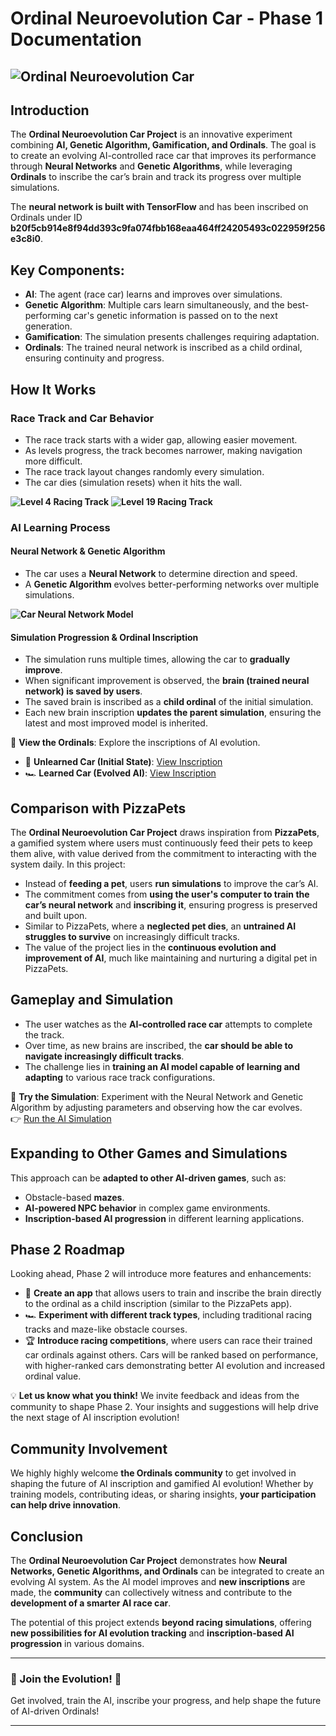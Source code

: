 <!-- @format -->

# Ordinal Neuroevolution Car - Phase 1 Documentation

## ![Ordinal Neuroevolution Car](https://ordinals.com/content/2bbfd14442458c71a144ff07d6076ae1db75d6535b1ac716baf23e967ce2b5c9i2)

## Introduction

The **Ordinal Neuroevolution Car Project** is an innovative experiment combining **AI, Genetic Algorithm, Gamification, and Ordinals**. The goal is to create an evolving AI-controlled race car that improves its performance through **Neural Networks** and **Genetic Algorithms**, while leveraging **Ordinals** to inscribe the car’s brain and track its progress over multiple simulations.

The **neural network is built with TensorFlow** and has been inscribed on Ordinals under ID **b20f5cb914e8f94dd393c9fa074fbb168eaa464ff24205493c022959f256e3c8i0**.

## Key Components:

- **AI**: The agent (race car) learns and improves over simulations.
- **Genetic Algorithm**: Multiple cars learn simultaneously, and the best-performing car's genetic information is passed on to the next generation.
- **Gamification**: The simulation presents challenges requiring adaptation.
- **Ordinals**: The trained neural network is inscribed as a child ordinal, ensuring continuity and progress.

## How It Works

### Race Track and Car Behavior

- The race track starts with a wider gap, allowing easier movement.
- As levels progress, the track becomes narrower, making navigation more difficult.
- The race track layout changes randomly every simulation.
- The car dies (simulation resets) when it hits the wall.

**![Level 4 Racing Track](https://raw.githubusercontent.com/Grynvault/neuroevolution-car-ordinals/refs/heads/main/images/level-4.png)**
**![Level 19 Racing Track](https://raw.githubusercontent.com/Grynvault/neuroevolution-car-ordinals/refs/heads/main/images/level-19.png)**

### AI Learning Process

#### Neural Network & Genetic Algorithm

- The car uses a **Neural Network** to determine direction and speed.
- A **Genetic Algorithm** evolves better-performing networks over multiple simulations.

**![Car Neural Network Model](https://raw.githubusercontent.com/Grynvault/neuroevolution-car-ordinals/refs/heads/main/images/Car%20Neural%20Network.jpg)**

#### Simulation Progression & Ordinal Inscription

- The simulation runs multiple times, allowing the car to **gradually improve**.
- When significant improvement is observed, the **brain (trained neural network) is saved by users**.
- The saved brain is inscribed as a **child ordinal** of the initial simulation.
- Each new brain inscription **updates the parent simulation**, ensuring the latest and most improved model is inherited.

📌 **View the Ordinals**: Explore the inscriptions of AI evolution.

- 🚗 **Unlearned Car (Initial State)**: [View Inscription](https://www.ord.io/85562636)
- 🏎️ **Learned Car (Evolved AI)**: [View Inscription](https://www.ord.io/85586094)

## Comparison with PizzaPets

The **Ordinal Neuroevolution Car Project** draws inspiration from **PizzaPets**, a gamified system where users must continuously feed their pets to keep them alive, with value derived from the commitment to interacting with the system daily. In this project:

- Instead of **feeding a pet**, users **run simulations** to improve the car’s AI.
- The commitment comes from **using the user's computer to train the car’s neural network** and **inscribing it**, ensuring progress is preserved and built upon.
- Similar to PizzaPets, where a **neglected pet dies**, an **untrained AI struggles to survive** on increasingly difficult tracks.
- The value of the project lies in the **continuous evolution and improvement of AI**, much like maintaining and nurturing a digital pet in PizzaPets.

## Gameplay and Simulation

- The user watches as the **AI-controlled race car** attempts to complete the track.
- Over time, as new brains are inscribed, the **car should be able to navigate increasingly difficult tracks**.
- The challenge lies in **training an AI model capable of learning and adapting** to various race track configurations.

🏁 **Try the Simulation**: Experiment with the Neural Network and Genetic Algorithm by adjusting parameters and observing how the car evolves.  
👉 [Run the AI Simulation](https://neuroevolution-car-simulation.netlify.app/)

## Expanding to Other Games and Simulations

This approach can be **adapted to other AI-driven games**, such as:

- Obstacle-based **mazes**.
- **AI-powered NPC behavior** in complex game environments.
- **Inscription-based AI progression** in different learning applications.

## Phase 2 Roadmap

Looking ahead, Phase 2 will introduce more features and enhancements:

- 📱 **Create an app** that allows users to train and inscribe the brain directly to the ordinal as a child inscription (similar to the PizzaPets app).
- 🏎️ **Experiment with different track types**, including traditional racing tracks and maze-like obstacle courses.
- 🏆 **Introduce racing competitions**, where users can race their trained car ordinals against others. Cars will be ranked based on performance, with higher-ranked cars demonstrating better AI evolution and increased ordinal value.

💡 **Let us know what you think!** We invite feedback and ideas from the community to shape Phase 2. Your insights and suggestions will help drive the next stage of AI inscription evolution!

## Community Involvement

We highly highly welcome **the Ordinals community** to get involved in shaping the future of AI inscription and gamified AI evolution! Whether by training models, contributing ideas, or sharing insights, **your participation can help drive innovation**.

## Conclusion

The **Ordinal Neuroevolution Car Project** demonstrates how **Neural Networks, Genetic Algorithms, and Ordinals** can be integrated to create an evolving AI system. As the AI model improves and **new inscriptions** are made, the **community** can collectively witness and contribute to the **development of a smarter AI race car**.

The potential of this project extends **beyond racing simulations**, offering **new possibilities for AI evolution tracking** and **inscription-based AI progression** in various domains.

---

### 🚀 Join the Evolution! 🚀

Get involved, train the AI, inscribe your progress, and help shape the future of AI-driven Ordinals!

---
